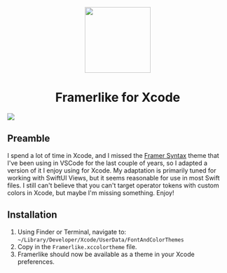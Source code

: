 
<p align="center">
  <img src="https://p77.tr0.n0.cdn.getcloudapp.com/items/YEudkvGX/logo.png?v=1b50ff985863355271dfdb289a2bef7f" width="150" height="150"/>
</p>
<h1 align="center">Framerlike for Xcode</h1>

<img src="https://p77.tr0.n0.cdn.getcloudapp.com/items/llu405lZ/framerlike.png?v=049e0c82025a46ae249063258251d382" />

## Preamble

I spend a lot of time in Xcode, and I missed the [Framer Syntax](https://github.com/framer/syntax) theme that I've been using in VSCode for the last couple of years, so I adapted a version of it I enjoy using for Xcode. My adaptation is primarily tuned for working with SwiftUI Views, but it seems reasonable for use in most Swift files. I still can't believe that you can't target operator tokens with custom colors in Xcode, but maybe I'm missing something. Enjoy!

## Installation

1. Using Finder or Terminal, navigate to: `~/Library/Developer/Xcode/UserData/FontAndColorThemes`
2. Copy in the `Framerlike.xccolortheme` file.
3. Framerlike should now be available as a theme in your Xcode preferences.
  

